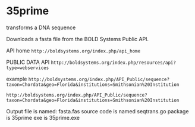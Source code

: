 # 35prime
transforms a DNA sequence 

Downloads a fasta file from the BOLD Systems Public API.

API home
`http://boldsystems.org/index.php/api_home`

PUBLIC DATA API
`http://boldsystems.org/index.php/resources/api?type=webservices`

example
`http://boldsystems.org/index.php/API_Public/sequence?taxon=Chordata&geo=Florida&institutions=Smithsonian%20Institution`

`http://boldsystems.org/index.php/API_Public/sequence?taxon=Chordata&geo=Florida&institutions=Smithsonian%20Institution`

Output file is named: fasta.fas
source code is named seqtrans.go
package is 35prime
exe is 35prime.exe
